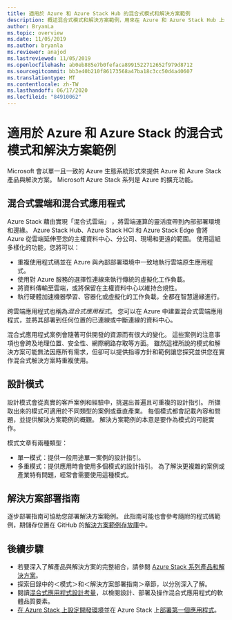 ```yaml
---
title: 適用於 Azure 和 Azure Stack Hub 的混合式模式和解決方案範例
description: 概述混合式模式和解決方案範例，用來在 Azure 和 Azure Stack Hub 上學習及建置混合式解決方案。
author: BryanLa
ms.topic: overview
ms.date: 11/05/2019
ms.author: bryanla
ms.reviewer: anajod
ms.lastreviewed: 11/05/2019
ms.openlocfilehash: ab0eb885e7b0fefaca8991522712652f979d8712
ms.sourcegitcommit: bb3e40b210f86173568a47ba18c3cc50d4a40607
ms.translationtype: MT
ms.contentlocale: zh-TW
ms.lasthandoff: 06/17/2020
ms.locfileid: "84910062"
---
```

# <a name="hybrid-patterns-and-solution-examples-for-azure-and-azure-stack"></a>適用於 Azure 和 Azure Stack 的混合式模式和解決方案範例

Microsoft 會以單一且一致的 Azure 生態系統形式來提供 Azure 和 Azure Stack 產品與解決方案。 Microsoft Azure Stack 系列是 Azure 的擴充功能。

## <a name="the-hybrid-cloud-and-hybrid-apps"></a>混合式雲端和混合式應用程式

Azure Stack 藉由實現「混合式雲端」  ，將雲端運算的靈活度帶到內部部署環境和邊緣。 Azure Stack Hub、Azure Stack HCI 和 Azure Stack Edge 會將 Azure 從雲端延伸至您的主權資料中心、分公司、現場和更遠的範圍。 使用這組多樣化的功能，您將可以：

- 重複使用程式碼並在 Azure 與內部部署環境中一致地執行雲端原生應用程式。
- 使用對 Azure 服務的選擇性連線來執行傳統的虛擬化工作負載。
- 將資料傳輸至雲端，或將保留在主權資料中心以維持合規性。
- 執行硬體加速機器學習、容器化或虛擬化的工作負載，全都在智慧邊緣進行。

跨雲端應用程式也稱為*混合式應用程式*。 您可以在 Azure 中建置混合式雲端應用程式，並將其部署到任何位置的已連線或中斷連線的資料中心。

混合式應用程式案例會隨著可供開發的資源而有很大的變化。 這些案例的注意事項也會跨及地理位置、安全性、網際網路存取等方面。 雖然這裡所說的模式和解決方案可能無法因應所有需求，但卻可以提供指導方針和範例讓您探究並供您在實作混合式解決方案時重複使用。

## <a name="design-patterns"></a>設計模式

設計模式會從真實的客戶案例和經驗中，挑選出普遍且可重複的設計指引。 所擷取出來的模式可適用於不同類型的案例或垂直產業。 每個模式都會記載內容和問題，並提供解決方案範例的概觀。 解決方案範例的本意是要作為模式的可能實作。

模式文章有兩種類型：

- 單一模式：提供一般用途單一案例的設計指引。
- 多重模式：提供應用時會使用多個模式的設計指引。 為了解決更複雜的案例或產業特有問題，經常會需要使用這種模式。

## <a name="solution-deployment-guides"></a>解決方案部署指南

逐步部署指南可協助您部署解決方案範例。 此指南可能也會參考隨附的程式碼範例，期儲存位置在 GitHub 的[解決方案範例存放庫](https://github.com/Azure-Samples/azure-intelligent-edge-patterns)中。

## <a name="next-steps"></a>後續步驟

- 若要深入了解產品與解決方案的完整組合，請參閱 [Azure Stack 系列產品和解決方案](/azure-stack)。
- 探索目錄中的＜模式＞和＜解決方案部署指南＞章節，以分別深入了解。
- 閱讀[混合式應用程式設計考量](overview-app-design-considerations.md)，以檢閱設計、部署及操作混合式應用程式的軟體品質要素。
- [在 Azure Stack 上設定開發環境](/azure-stack/user/azure-stack-dev-start.md)並在 Azure Stack 上[部署第一個應用程式](/azure-stack/user/azure-stack-dev-start-deploy-app.md)。
